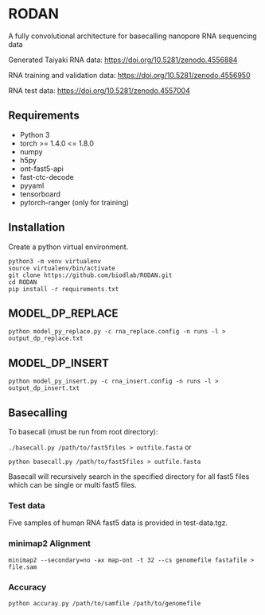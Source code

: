 # RODAN
A fully convolutional architecture for basecalling nanopore RNA sequencing data

Generated Taiyaki RNA data: https://doi.org/10.5281/zenodo.4556884

RNA training and validation data: https://doi.org/10.5281/zenodo.4556950

RNA test data: https://doi.org/10.5281/zenodo.4557004

## Requirements
* Python 3
* torch >= 1.4.0 <= 1.8.0
* numpy
* h5py
* ont-fast5-api
* fast-ctc-decode
* pyyaml
* tensorboard
* pytorch-ranger (only for training)

## Installation

Create a python virtual environment. 
```
python3 -m venv virtualenv
source virtualenv/bin/activate
git clone https://github.com/biodlab/RODAN.git
cd RODAN
pip install -r requirements.txt
```
## MODEL_DP_REPLACE
```
python model_py_replace.py -c rna_replace.config -n runs -l > output_dp_replace.txt
```

## MODEL_DP_INSERT
```
python model_py_insert.py -c rna_insert.config -n runs -l > output_dp_insert.txt
```

## Basecalling

To basecall (must be run from root directory):

`./basecall.py /path/to/fast5files > outfile.fasta` or 

`python basecall.py /path/to/fast5files > outfile.fasta`

Basecall will recursively search in the specified directory for all fast5 files which can be single or multi fast5 files.

### Test data
Five samples of human RNA fast5 data is provided in test-data.tgz.

### minimap2 Alignment
`minimap2 --secondary=no -ax map-ont -t 32 --cs genomefile fastafile > file.sam`

### Accuracy 
`python accuray.py /path/to/samfile /path/to/genomefile`

